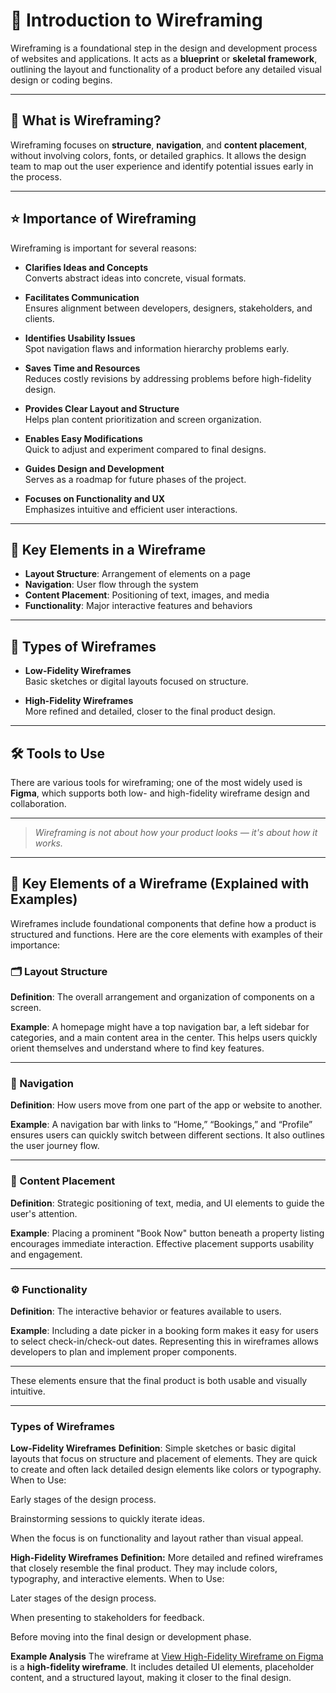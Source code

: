 
# 🧩 Introduction to Wireframing

Wireframing is a foundational step in the design and development process of websites and applications. It acts as a **blueprint** or **skeletal framework**, outlining the layout and functionality of a product before any detailed visual design or coding begins.

---

## 📌 What is Wireframing?

Wireframing focuses on **structure**, **navigation**, and **content placement**, without involving colors, fonts, or detailed graphics. It allows the design team to map out the user experience and identify potential issues early in the process.

---

## ⭐ Importance of Wireframing

Wireframing is important for several reasons:

- **Clarifies Ideas and Concepts**  
  Converts abstract ideas into concrete, visual formats.

- **Facilitates Communication**  
  Ensures alignment between developers, designers, stakeholders, and clients.

- **Identifies Usability Issues**  
  Spot navigation flaws and information hierarchy problems early.

- **Saves Time and Resources**  
  Reduces costly revisions by addressing problems before high-fidelity design.

- **Provides Clear Layout and Structure**  
  Helps plan content prioritization and screen organization.

- **Enables Easy Modifications**  
  Quick to adjust and experiment compared to final designs.

- **Guides Design and Development**  
  Serves as a roadmap for future phases of the project.

- **Focuses on Functionality and UX**  
  Emphasizes intuitive and efficient user interactions.

---

## 🧱 Key Elements in a Wireframe

- **Layout Structure**: Arrangement of elements on a page  
- **Navigation**: User flow through the system  
- **Content Placement**: Positioning of text, images, and media  
- **Functionality**: Major interactive features and behaviors

---

## 🧮 Types of Wireframes

- **Low-Fidelity Wireframes**  
  Basic sketches or digital layouts focused on structure.

- **High-Fidelity Wireframes**  
  More refined and detailed, closer to the final product design.

---

## 🛠 Tools to Use

There are various tools for wireframing; one of the most widely used is **Figma**, which supports both low- and high-fidelity wireframe design and collaboration.

---

> _Wireframing is not about how your product looks — it's about how it works._


---

## 🧩 Key Elements of a Wireframe (Explained with Examples)

Wireframes include foundational components that define how a product is structured and functions. Here are the core elements with examples of their importance:

### 🗂 Layout Structure
**Definition**: The overall arrangement and organization of components on a screen.

**Example**: A homepage might have a top navigation bar, a left sidebar for categories, and a main content area in the center. This helps users quickly orient themselves and understand where to find key features.

---

### 🧭 Navigation
**Definition**: How users move from one part of the app or website to another.

**Example**: A navigation bar with links to “Home,” “Bookings,” and “Profile” ensures users can quickly switch between different sections. It also outlines the user journey flow.

---

### 📝 Content Placement
**Definition**: Strategic positioning of text, media, and UI elements to guide the user's attention.

**Example**: Placing a prominent "Book Now" button beneath a property listing encourages immediate interaction. Effective placement supports usability and engagement.

---

### ⚙️ Functionality
**Definition**: The interactive behavior or features available to users.

**Example**: Including a date picker in a booking form makes it easy for users to select check-in/check-out dates. Representing this in wireframes allows developers to plan and implement proper components.

---

These elements ensure that the final product is both usable and visually intuitive.

---

### Types of Wireframes
**Low-Fidelity Wireframes**
**Definition**: Simple sketches or basic digital layouts that focus on structure and placement of elements. They are quick to create and often lack detailed design elements like colors or typography.
When to Use:

Early stages of the design process.

Brainstorming sessions to quickly iterate ideas.

When the focus is on functionality and layout rather than visual appeal.

**High-Fidelity Wireframes**
**Definition:** More detailed and refined wireframes that closely resemble the final product. They may include colors, typography, and interactive elements.
When to Use:

Later stages of the design process.

When presenting to stakeholders for feedback.

Before moving into the final design or development phase.

**Example Analysis**
The wireframe at [View High-Fidelity Wireframe on Figma](https://www.figma.com/design/E2BRqdPcKkrnX6hLGPto8Z/Project-Airbnb?node-id=1-2&p=f) is a **high-fidelity wireframe**. It includes detailed UI elements, placeholder content, and a structured layout, making it closer to the final design.
